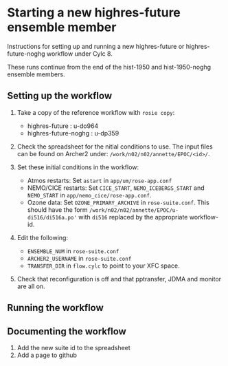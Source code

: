 # Starting a new highres-future ensemble member

Instructions for setting up and running a new highres-future or highres-future-noghg workflow under Cylc 8.

These runs continue from the end of the hist-1950 and hist-1950-noghg ensemble members. 

## Setting up the workflow 

1. Take a copy of the reference workflow with `rosie copy`: 
   * highres-future : u-do964
   * highres-future-noghg : u-dp359
  
2. Check the spreadsheet for the nitial conditions to use. The input files can be found on Archer2 under: `/work/n02/n02/annette/EPOC/<id>/`.

3. Set these initial conditions in the workflow: 
   * Atmos restarts: Set `astart` in `app/um/rose-app.conf`
   * NEMO/CICE restarts: Set `CICE_START`, `NEMO_ICEBERGS_START` and `NEMO_START` in `app/nemo_cice/rose-app.conf`.
   * Ozone data: Set `OZONE_PRIMARY_ARCHIVE` in `rose-suite.conf`. This should have the form `/work/n02/n02/annette/EPOC/u-di516/di516a.po'` with `di516` replaced by the appropriate workflow-id. 

4. Edit the following:
   * `ENSEMBLE_NUM` in `rose-suite.conf`
   * `ARCHER2_USERNAME` in `rose-suite.conf`
   * `TRANSFER_DIR` in `flow.cylc` to point to your XFC space.
  
5. Check that reconfiguration is off and that pptransfer, JDMA and monitor are all on. 

## Running the workflow 

## Documenting the workflow 

1. Add the new suite id to the spreadsheet
2. Add a page to github 
